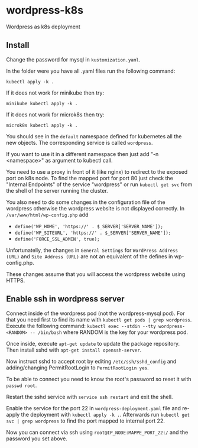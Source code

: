# wordpress-k8s

Wordpress as k8s deployment

## Install

Change the password for mysql in `kustomization.yaml`.

In the folder were you have all .yaml files run the following command:

```
kubectl apply -k .
```

If it does not work for minikube then try:

```
minikube kubectl apply -k .
```

If it does not work for microk8s then try:

```
microk8s kubectl apply -k .
```

You should see in the `default` namespace defined for kubernetes all the new objects.
The corresponding service is called `wordpress`. 

If you want to use it in a different namespace then just add "-n &lt;namespace&gt;" as argument to kubectl call.

You need to use a proxy in front of it (like nginx) to redirect to the exposed port on k8s node.
To find the mapped port for port 80 just check the "Internal Endpoints" of the service "wordpress"
or run `kubectl get svc` from the shell of the server running the cluster.

You also need to do some changes in the configuration file of the wordpress otherwise the wordpress website is not displayed correctly. 
In `/var/www/html/wp-config.php` add

* `define('WP_HOME', 'https://' . $_SERVER['SERVER_NAME']);`
* `define('WP_SITEURL', 'https://' . $_SERVER['SERVER_NAME']);`
* `define('FORCE_SSL_ADMIN', true);`

Unfortunatelly, the changes in `General Settings` for `WordPress Address (URL)` and `Site Address (URL)` are not an equivalent of the defines in wp-config.php.

These changes assume that you will access the wordpress website using HTTPS.

## Enable ssh in wordpress server

Connect inside of the wordpress pod (not the wordpress-mysql pod).
For that you need first to find its name with `kubectl get pods | grep wordpress`.
Execute the following command: `kubectl exec --stdin --tty wordpress-<RANDOM> -- /bin/bash` where RANDOM is the key for your wordpress pod.

Once inside, execute `apt-get update` to update the package repository.
Then install sshd with `apt-get install openssh-server`.

Now instruct sshd to accept root by editing `/etc/ssh/sshd_config` and adding/changing PermitRootLogin to `PermitRootLogin yes`.

To be able to connect you need to know the root's password so reset it with `passwd root`.

Restart the sshd service with `service ssh restart` and exit the shell.

Enable the service for the port 22 in `wordpress-deployment.yaml` file and re-apply the deployment with `kubectl apply -k .`.
Afterwards run `kubectl get svc | grep wordpress` to find the port mapped to internal port 22.

Now you can connect via ssh using `root@IP_NODE:MAPPE_PORT_22:/` and the password you set above.
